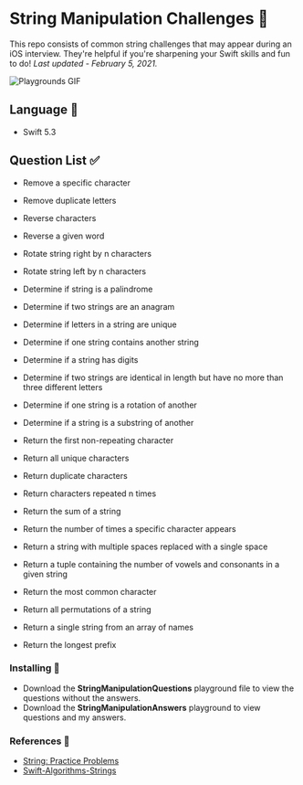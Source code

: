 # String Manipulation Challenges 🚀
This repo consists of common string challenges that may appear during an iOS interview. They're helpful if you're sharpening your Swift skills and fun to do! *Last updated - February 5, 2021.* 
 
 ![Playgrounds GIF](https://media.giphy.com/media/l41YgDnHkMxVls4P6/giphy.gif)
  
## Language 🐥
* Swift 5.3 

## Question List ✅
 * Remove a specific character
 * Remove duplicate letters
 
 * Reverse characters
 * Reverse a given word
 
 * Rotate string right by n characters
 * Rotate string left by n characters
 
 * Determine if string is a palindrome
 * Determine if two strings are an anagram
 * Determine if letters in a string are unique
 * Determine if one string contains another string
 * Determine if a string has digits
 * Determine if two strings are identical in length but have no more than three different letters
 * Determine if one string is a rotation of another
 * Determine if a string is a substring of another
 
 * Return the first non-repeating character
 * Return all unique characters
 * Return duplicate characters
 * Return characters repeated n times
 * Return the sum of a string
 * Return the number of times a specific character appears
 * Return a string with multiple spaces replaced with a single space
 * Return a tuple containing the number of vowels and consonants in a given string
 * Return the most common character
 * Return all permutations of a string
 * Return a single string from an array of names
 * Return the longest prefix 
 

### Installing 🤖
* Download the **StringManipulationQuestions** playground file to view the questions without the answers.
* Download the **StringManipulationAnswers** playground to view questions and my answers.

### References 🔖
* [String: Practice Problems](https://medium.com/techie-delight/string-practice-problems-i-c64e073a7138)
* [Swift-Algorithms-Strings](https://github.com/kingreza/Swift-Algorithms-Strings-)
 


